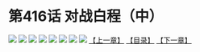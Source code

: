 # 第416话 对战白程（中）
![](https://mhpic.xiaomingtaiji.net/comic/D/斗破苍穹拆分版/416话/1.jpg-zymk.middle.webp)
![](https://mhpic.xiaomingtaiji.net/comic/D/斗破苍穹拆分版/416话/2.jpg-zymk.middle.webp)
![](https://mhpic.xiaomingtaiji.net/comic/D/斗破苍穹拆分版/416话/3.jpg-zymk.middle.webp)
![](https://mhpic.xiaomingtaiji.net/comic/D/斗破苍穹拆分版/416话/4.jpg-zymk.middle.webp)
![](https://mhpic.xiaomingtaiji.net/comic/D/斗破苍穹拆分版/416话/5.jpg-zymk.middle.webp)
![](https://mhpic.xiaomingtaiji.net/comic/D/斗破苍穹拆分版/416话/6.jpg-zymk.middle.webp)
![](https://mhpic.xiaomingtaiji.net/comic/D/斗破苍穹拆分版/416话/7.jpg-zymk.middle.webp)
![](https://mhpic.xiaomingtaiji.net/comic/D/斗破苍穹拆分版/416话/8.jpg-zymk.middle.webp)
[【上一章】](./415.md)
[【目录】](./README.md)
[【下一章】](./417.md)

